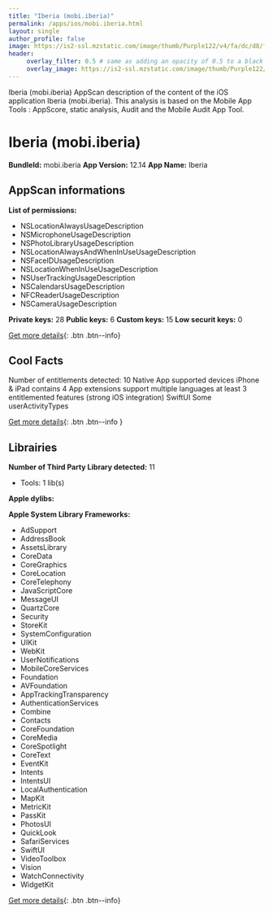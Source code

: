 ```yaml
---
title: "Iberia (mobi.iberia)"
permalink: /apps/ios/mobi.iberia.html
layout: single
author_profile: false
image: https://is2-ssl.mzstatic.com/image/thumb/Purple122/v4/fa/dc/d8/fadcd866-8943-ef9e-4a8d-560abf2b5b8f/AppIcon-0-1x_U007emarketing-0-10-0-85-220.png/512x512bb.jpg
header: 
     overlay_filter: 0.5 # same as adding an opacity of 0.5 to a black background
     overlay_image: https://is2-ssl.mzstatic.com/image/thumb/Purple122/v4/fa/dc/d8/fadcd866-8943-ef9e-4a8d-560abf2b5b8f/AppIcon-0-1x_U007emarketing-0-10-0-85-220.png/512x512bb.jpg
---
```

Iberia (mobi.iberia) AppScan description of the content of the iOS application Iberia (mobi.iberia). This analysis is based on the Mobile App Tools : AppScore, static analysis, Audit and the Mobile Audit App Tool.

# Iberia (mobi.iberia)

**BundleId:** mobi.iberia
**App Version:** 12.14
**App Name:** Iberia


## AppScan informations 

**List of permissions:** 
- NSLocationAlwaysUsageDescription
- NSMicrophoneUsageDescription
- NSPhotoLibraryUsageDescription
- NSLocationAlwaysAndWhenInUseUsageDescription
- NSFaceIDUsageDescription
- NSLocationWhenInUseUsageDescription
- NSUserTrackingUsageDescription
- NSCalendarsUsageDescription
- NFCReaderUsageDescription
- NSCameraUsageDescription
  
  
**Private keys:** 28
**Public keys:** 6
**Custom keys:** 15
**Low securit keys:** 0
  
[Get more details](/pricing.html){: .btn .btn--info}

## Cool Facts

Number of entitlements detected: 10
Native App
supported devices iPhone & iPad
contains 4 App extensions
support multiple languages
at least 3 entitlemented features (strong iOS integration)
SwiftUI
Some userActivityTypes
  
[Get more details](/pricing.html){: .btn .btn--info }

## Librairies 
**Number of Third Party Library detected:** 11
- Tools: 1 lib(s)


**Apple dylibs:**


**Apple System Library Frameworks:**
- AdSupport
- AddressBook
- AssetsLibrary
- CoreData
- CoreGraphics
- CoreLocation
- CoreTelephony
- JavaScriptCore
- MessageUI
- QuartzCore
- Security
- StoreKit
- SystemConfiguration
- UIKit
- WebKit
- UserNotifications
- MobileCoreServices
- Foundation
- AVFoundation
- AppTrackingTransparency
- AuthenticationServices
- Combine
- Contacts
- CoreFoundation
- CoreMedia
- CoreSpotlight
- CoreText
- EventKit
- Intents
- IntentsUI
- LocalAuthentication
- MapKit
- MetricKit
- PassKit
- PhotosUI
- QuickLook
- SafariServices
- SwiftUI
- VideoToolbox
- Vision
- WatchConnectivity
- WidgetKit


  
[Get more details](/pricing.html){: .btn .btn--info}

